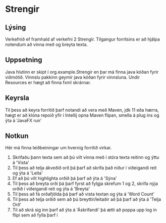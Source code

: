 # Strengir

## Lýsing

Verkefnið ef framhald af verkefni 2 Strengir. Tilgangur forritsins er að hjálpa notendum að vinna með og breyta texta.

## Uppsetning

Java hlutinn er skipt í org.example.Strengir en þar má finna java kóðan fyrir viðmótið. Vinnslu pakkinn geymir java kóðan fyrir vinnsluna.
Undir Resources er hægt að finna fxml skrárnar.

## Keyrsla 
Til þess að keyra forritið þarf notandi að vera með Maven, jdk 11 eða hærra, hægt er að klóna repoið yfir í Intellij opna Maven flipan, smella á plug ins og ýta á 'JavaFX run'

## Notkun

Hér má finna leiðbeiningar um hvernig forritið virkar.

1. Skrifaðu þann texta sem að þú vilt vinna með í stóra texta reitinn og ýttu á 'Vista' 
2. Til þess að telja ákveðið orð þá þarf að skrifa það niður í viðeigandi reit og ýta á 'Leita'
3. Ef að þú vilt highlighta orðið þá þarf að ýta á 'Sýna'
4. Til þess að breyta orði þá þarf fyrst að fylgja skrefum 1 og 2, skrifa nýja orðið í viðeigandi reit og ýta á 'Breyta'
5. Til þess að fá orðafjölda þá þarf að vista textan og ýta á 'Word Count'
6. Til þess að telja orðið sem að þú breyttir/leitaðir að þá þarf að ýta á 'Telja Orð'
7. Til að skrá sig inn þarf að ýta á 'Áskrifandi' þá ætti að poppa upp log in flipi sem að fylla þarf í

